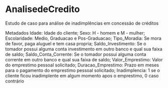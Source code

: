# AnalisedeCredito
Estudo de caso para análise de inadimplências em concessão de créditos

Metadados Idade: Idade do cliente; 
Sexo: H - homem e M - mulher; 
Escolaridade: Medio, Graduacao e Pos-Graduacao; 
Tipo_Moradia: Se mora de favor, paga aluguel e tem casa propria; 
Saldo_Investimento: Se o tomador possui alguma conta investimento em outro banco e qual sua faixa de saldo; 
Saldo_Conta_Corrente: Se o tomador possui alguma conta corrente em outro banco e qual sua faixa de saldo; 
Valor_Emprestimo: Valor do emprestimo pessoal solicitado; 
Duracao_Emprestimo: Prazo em meses para o pagamento do emprestimo pessoal solicitado; 
Inadimplencia: 1 se o cliente ficou inadimplente em algum momento apos o emprestimo, 0 caso contrário
